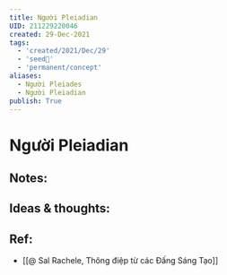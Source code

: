 ```yaml
---
title: Người Pleiadian
UID: 211229220046
created: 29-Dec-2021
tags:
  - 'created/2021/Dec/29'
  - 'seed🥜'
  - 'permanent/concept'
aliases:
  - Người Pleiades
  - Người Pleiadian
publish: True
---
```

# Người Pleiadian

## Notes:


## Ideas & thoughts:

## Ref:
- [[@ Sal Rachele, Thông điệp từ các Đấng Sáng Tạo]]
